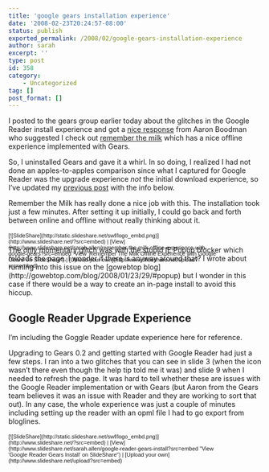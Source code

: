 ```yaml
---
title: 'google gears installation experience'
date: '2008-02-23T20:24:57-08:00'
status: publish
exported_permalink: /2008/02/google-gears-installation-experience
author: sarah
excerpt: ''
type: post
id: 358
category:
    - Uncategorized
tag: []
post_format: []
---
```

I posted to the gears group earlier today about the glitches in the Google Reader install experience and got a [nice response](http://groups.google.com/group/google-gears/msg/fdfda07ba2971fa1) from Aaron Boodman who suggested I check out [remember the milk](http://www.rememberthemilk.com/) which has a nice offline experience implemented with Gears.

So, I uninstalled Gears and gave it a whirl. In so doing, I realized I had not done an apples-to-apples comparison since what I captured for Google Reader was the upgrade experience *not*  the initial download experience, so I’ve updated my [previous post](https://www.ultrasaurus.com/sarahblog/archives/000424.html) with the info below.

Remember the Milk has really done a nice job with this. The installation took just a few minutes. After setting it up initially, I could go back and forth between online and offline without really thinking about it.

<div id="__ss_279409" style="width:425px;text-align:left"><div style="font-size:11px;font-family:tahoma,arial;height:26px;padding-top:2px">[![SlideShare](http://static.slideshare.net/swf/logo_embd.png)](http://www.slideshare.net/?src=embed) | [View](http://www.slideshare.net/sarah.allen/remember-the-milk-offline-experience-with-google-gears?src=embed "View 'Remember The Milk Offline Experience with Google Gears' on SlideShare") | [Upload your own](http://www.slideshare.net/upload?src=embed)</div></div>The only momentary glitch was with the stupid IE Popup blocker which reloads the page. I wonder if there is anyway around that? I wrote about running into this issue on the [gowebtop blog](http://gowebtop.com/blog/2008/01/23/29/#popup) but I wonder in this case if there would be a way to create an in-page install to avoid this hiccup.

Google Reader Upgrade Experience
--------------------------------

I’m including the Goggle Reader update experience here for reference.

Upgrading to Gears 0.2 and getting started with Google Reader had just a few steps. I ran into a two glitches that you can see in slide 3 (when the icon wasn’t there even though the help tip told me it was) and slide 9 when I needed to refresh the page. It was hard to tell whether these are issues with the Google Reader implementation or with Gears (but Aaron from the Gears team believes it was an issue with Reader and they are working to sort that out). In any case, the whole experience was just a couple of minutes including setting up the reader with an opml file I had to go export from bloglines.

<div id="__ss_278883" style="width:425px;text-align:left"><div style="font-size:11px;font-family:tahoma,arial;height:26px;padding-top:2px">[![SlideShare](http://static.slideshare.net/swf/logo_embd.png)](http://www.slideshare.net/?src=embed) | [View](http://www.slideshare.net/sarah.allen/google-reader-gears-install?src=embed "View 'Google Reader Gears Install' on SlideShare") | [Upload your own](http://www.slideshare.net/upload?src=embed)</div></div>
